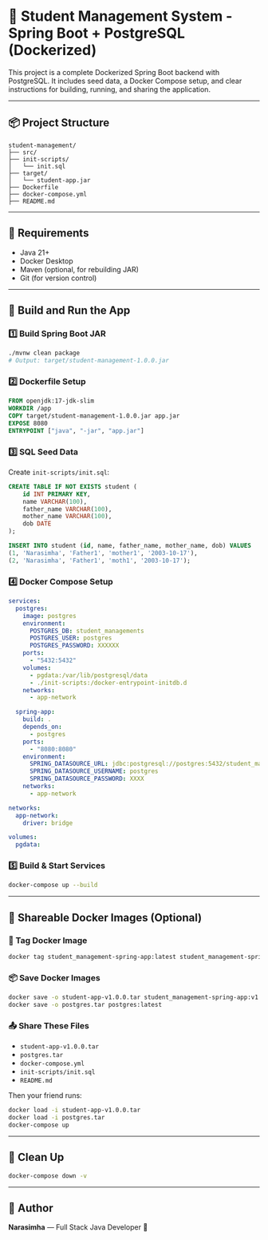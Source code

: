 

# 🚀 Student Management System - Spring Boot + PostgreSQL (Dockerized)

This project is a complete Dockerized Spring Boot backend with PostgreSQL. It includes seed data, a Docker Compose setup, and clear instructions for building, running, and sharing the application.

---

## 📦 Project Structure

```
student-management/
├── src/
├── init-scripts/
│   └── init.sql
├── target/
│   └── student-app.jar
├── Dockerfile
├── docker-compose.yml
├── README.md
```

---

## 🧰 Requirements

* Java 21+
* Docker Desktop
* Maven (optional, for rebuilding JAR)
* Git (for version control)

---

## 🔧 Build and Run the App

### 1️⃣ Build Spring Boot JAR

```bash
./mvnw clean package
# Output: target/student-management-1.0.0.jar
```

### 2️⃣ Dockerfile Setup

```Dockerfile
FROM openjdk:17-jdk-slim
WORKDIR /app
COPY target/student-management-1.0.0.jar app.jar
EXPOSE 8080
ENTRYPOINT ["java", "-jar", "app.jar"]
```

### 3️⃣ SQL Seed Data

Create `init-scripts/init.sql`:

```sql
CREATE TABLE IF NOT EXISTS student (
    id INT PRIMARY KEY,
    name VARCHAR(100),
    father_name VARCHAR(100),
    mother_name VARCHAR(100),
    dob DATE
);

INSERT INTO student (id, name, father_name, mother_name, dob) VALUES
(1, 'Narasimha', 'Father1', 'mother1', '2003-10-17'),
(2, 'Narasimha', 'Father1', 'moth1', '2003-10-17');
```

### 4️⃣ Docker Compose Setup

```yaml
services:
  postgres:
    image: postgres
    environment:
      POSTGRES_DB: student_managements
      POSTGRES_USER: postgres
      POSTGRES_PASSWORD: XXXXXX
    ports:
      - "5432:5432"
    volumes:
      - pgdata:/var/lib/postgresql/data
      - ./init-scripts:/docker-entrypoint-initdb.d
    networks:
      - app-network

  spring-app:
    build: .
    depends_on:
      - postgres
    ports:
      - "8080:8080"
    environment:
      SPRING_DATASOURCE_URL: jdbc:postgresql://postgres:5432/student_managements
      SPRING_DATASOURCE_USERNAME: postgres
      SPRING_DATASOURCE_PASSWORD: XXXX
    networks:
      - app-network

networks:
  app-network:
    driver: bridge

volumes:
  pgdata:
```

### 5️⃣ Build & Start Services

```bash
docker-compose up --build
```

---

## 💾 Shareable Docker Images (Optional)

### 🔖 Tag Docker Image

```bash
docker tag student_management-spring-app:latest student_management-spring-app:v1.0.0
```

### 📦 Save Docker Images

```bash
docker save -o student-app-v1.0.0.tar student_management-spring-app:v1.0.0
docker save -o postgres.tar postgres:latest
```

### 📤 Share These Files

* `student-app-v1.0.0.tar`
* `postgres.tar`
* `docker-compose.yml`
* `init-scripts/init.sql`
* `README.md`

Then your friend runs:

```bash
docker load -i student-app-v1.0.0.tar
docker load -i postgres.tar
docker-compose up
```

---

## 🧹 Clean Up

```bash
docker-compose down -v
```

---

## 👤 Author

**Narasimha** — Full Stack Java Developer 🚀

